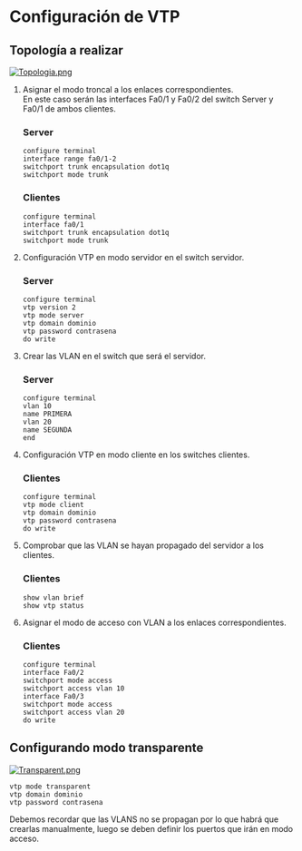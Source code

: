 # Configuración de VTP

## Topología a realizar

[![Topologia.png](https://i.postimg.cc/KjrtNtRm/Topologia.png)](https://postimg.cc/D40WfJrN)

<ol>
<li>Asignar el modo troncal a los enlaces correspondientes.</li>
En este caso serán las interfaces Fa0/1 y Fa0/2 del switch Server y Fa0/1 de ambos clientes.

### Server
    configure terminal
    interface range fa0/1-2
    switchport trunk encapsulation dot1q
    switchport mode trunk

### Clientes
    configure terminal
    interface fa0/1
    switchport trunk encapsulation dot1q
    switchport mode trunk

<li>Configuración VTP en modo servidor en el switch servidor.</li>

### Server
    configure terminal
    vtp version 2
    vtp mode server
    vtp domain dominio
    vtp password contrasena
    do write

<li>Crear las VLAN en el switch que será el servidor.</li>

### Server
    configure terminal
    vlan 10
    name PRIMERA
    vlan 20
    name SEGUNDA
    end

<li>Configuración VTP en modo cliente en los switches clientes.</li>

### Clientes
    configure terminal
    vtp mode client
    vtp domain dominio
    vtp password contrasena
    do write

<li>Comprobar que las VLAN se hayan propagado del servidor a los clientes.</li>

### Clientes
    show vlan brief
    show vtp status

<li>Asignar el modo de acceso con VLAN a los enlaces correspondientes.</li>

### Clientes
    configure terminal
    interface Fa0/2
    switchport mode access
    switchport access vlan 10
    interface Fa0/3
    switchport mode access
    switchport access vlan 20
    do write
</ol>

## Configurando modo transparente

[![Transparent.png](https://i.postimg.cc/MGv4Fp7C/Transparent.png)](https://postimg.cc/xkVtkYF5)

    vtp mode transparent
    vtp domain dominio
    vtp password contrasena

Debemos recordar que las VLANS no se propagan por lo que habrá que crearlas manualmente, luego se deben definir los puertos que irán en modo acceso.